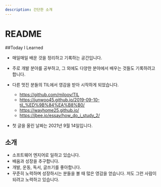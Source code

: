 ```yaml
---
description: 간단한 소개
---
```


# README

##Today I Learned
 - 매일매일 배운 것을 정리하고 기록하는 공간입니다.
 - 주로 개발 분야를 공부하고, 그 외에도 다양한 분야에서 배우는 것들도 기록하려고 합니다.
 - 다른 멋진 분들의 TIL에서 영감을 받아 시작하게 되었습니다.
    - https://github.com/milooy/TIL
    - https://junwoo45.github.io/2019-09-10-til_%ED%9B%84%EA%B8%B0/
    - https://wayhome25.github.io/
    - https://jbee.io/essay/how_do_i_study_2/
    

 - 첫 글을 올린 날짜는 2021년 9월 14일입니다.


## 소개
- 소프트웨어 엔지어로 일하고 있습니다.
- 배움과 성장을 추구합니다.
- 개발, 운동, 독서, 글쓰기를 좋아합니다.
- 꾸준히 노력하며 성장하시는 분들을 볼 때 많은 영감을 얻습니다. 저도 그런 사람이 되려고 노력하고 있습니다. 